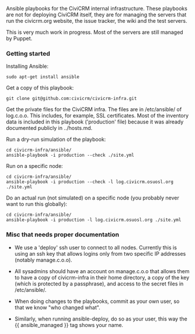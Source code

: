 Ansible playbooks for the CiviCRM internal infrastructure. These playbooks
are not for deploying CiviCRM itself, they are for managing the servers that
run the civicrm.org website, the issue tracker, the wiki and the test servers.

This is very much work in progress. Most of the servers are still managed by
Puppet.

### Getting started

Installing Ansible:

```
sudo apt-get install ansible
```

Get a copy of this playbook:

```
git clone git@github.com:civicrm/civicrm-infra.git
```

Get the private files for the CiviCRM infra. The files are in /etc/ansible/ of log.c.o.o.
This includes, for example, SSL certificates. Most of the inventory data is included in this
playbook ('production' file) because it was already documented publicly in ../hosts.md.

Run a dry-run simulation of the playbook:

```
cd civicrm-infra/ansible/
ansible-playbook -i production --check ./site.yml
```

Run on a specific node:

```
cd civicrm-infra/ansible/
ansible-playbook -i production --check -l log.civicrm.osuosl.org ./site.yml
```

Do an actual run (not simulated) on a specific node (you probably never want to run this globally):

```
cd civicrm-infra/ansible/
ansible-playbook -i production -l log.civicrm.osuosl.org ./site.yml
```

### Misc that needs proper documentation

* We use a 'deploy' ssh user to connect to all nodes. Currently this is using an ssh key that allows logins only from two specific IP addresses (notably manage.c.o.o).

* All sysadmins should have an account on manage.c.o.o that allows them to have a copy of civicrm-infra in their home directory, a copy of the key (which is protected by a passphrase), and access to the secret files in /etc/ansible/.

* When doing changes to the playbooks, commit as your own user, so that we know "who changed what".

* Similarly, when running ansible-deploy, do so as your user, this way the {{ ansible_managed }} tag shows your name.

